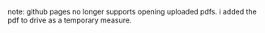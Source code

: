 note: github pages no longer supports opening uploaded pdfs. i added the pdf to drive as a temporary measure.
 
